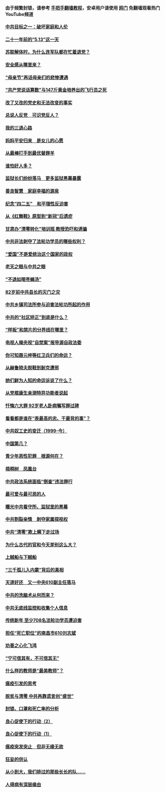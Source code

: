#### 由于频繁封锁，请参考 [手把手翻墙教程](https://github.com/gfw-breaker/guides/wiki/)，安卓用户请使用 [网门](https://github.com/gfw-breaker/nogfw/blob/master/dl.md?t=05140600) 免翻墙观看热门YouTube频道 

#### [中共目标之一：破坏家庭和人伦](../pages/19/424454.md?t=05140600) 

#### [二十一年前的“5.13”这一天](../pages/19/424814.md?t=05140600) 

#### [苏联解体时，为什么连军队都在忙着退党？](../pages/19/424335.md?t=05140600) 

#### [安全感从哪里来？](../pages/19/424336.md?t=05140600) 

#### [“母亲节”再话母亲们的悲惨遭遇](../pages/19/424234.md?t=05140600) 

#### [“共产党说话算数”与147斤黄金培养出的飞行员之死](../pages/19/424115.md?t=05140600) 

#### [改了又改的党史和无法改变的事实](../pages/19/424037.md?t=05140600) 

#### [总说人反党　可识党反人？](../pages/19/423820.md?t=05140600) 

#### [我的三退心路](../pages/19/423876.md?t=05140600) 

#### [妈妈平安归来　是女儿的心愿](../pages/19/423947.md?t=05140600) 

#### [从最棒打手到最优替罪羊](../pages/19/423819.md?t=05140600) 

#### [谁怕好人多？](../pages/19/423774.md?t=05140600) 

#### [监狱长们纷纷落马　更多监狱黑幕暴露](../pages/19/423787.md?t=05140600) 

#### [善良智慧　家庭幸福的源泉](../pages/19/423632.md?t=05140600) 

#### [纪念“四二五”　和平理性反迫害](../pages/19/423660.md?t=05140600) 

#### [从《红舞鞋》原型到“新冠”后遗症](../pages/19/423509.md?t=05140600) 

#### [甘肃办“清零转化”培训班 教授恐吓和诱骗](../pages/19/423498.md?t=05140600) 

#### [中共非法剥夺了法轮功学员的哪些权利？](../pages/19/423392.md?t=05140600) 

#### [“爱国”不是爱统治这个国家的政权](../pages/19/423029.md?t=05140600) 

#### [老天之眼与中共之眼](../pages/19/423378.md?t=05140600) 

#### [“不退如喝苍蝇汤”](../pages/19/423287.md?t=05140600) 

#### [82岁前中共县长的灭门之灾](../pages/19/423055.md?t=05140600) 

#### [中共乡镇司法所参与迫害法轮功所起的作用](../pages/19/423064.md?t=05140600) 

#### [中共的“社区矫正”到底是什么？](../pages/19/422870.md?t=05140600) 

#### [“样板”和禁片的分界线在哪里？](../pages/19/422704.md?t=05140600) 

#### [电视人揭央视“自焚案”报导源自政法委](../pages/19/422770.md?t=05140600) 

#### [你可知聂元梓等红卫兵们的命运？](../pages/19/422848.md?t=05140600) 

#### [从赫鲁晓夫脱鞋到耐克遭邪](../pages/19/422826.md?t=05140600) 

#### [她们鲜为人知的命运诉说了什么？](../pages/19/422754.md?t=05140600) 

#### [从党棍康生亲测特异功能者说起](../pages/19/422657.md?t=05140600) 

#### [忏悔六大罪 92岁老人卧病嘱写罪过碑](../pages/19/422750.md?t=05140600) 

#### [看看都是谁在“表最高的忠、干最背的事”？](../pages/19/422703.md?t=05140600) 

#### [中共奴工史的变迁（1999-今）](../pages/19/422656.md?t=05140600) 

#### [中国第几？](../pages/19/422496.md?t=05140600) 

#### [青少年恶性犯罪　根源何在？](../pages/19/422449.md?t=05140600) 

#### [梧桐树　凤凰台](../pages/19/422442.md?t=05140600) 

#### [中共政法系统面临“倒查”违法罪行](../pages/19/422497.md?t=05140600) 

#### [最可爱与最可恶的人](../pages/19/422448.md?t=05140600) 

#### [曝光中共看守所、监狱里的黑幕](../pages/19/422390.md?t=05140600) 

#### [中共割裂亲情　剥夺家属探视权](../pages/19/422364.md?t=05140600) 

#### [中共“清零”欺上瞒下走过场](../pages/19/422306.md?t=05140600) 

#### [为什么古代的官和今天差别这么大？](../pages/19/422228.md?t=05140600) 

#### [上贼船与下贼船](../pages/19/422276.md?t=05140600) 

#### [“三千孤儿入内蒙”背后的真相](../pages/19/422229.md?t=05140600) 

#### [天道好还　又一中央610副主任落马](../pages/19/422155.md?t=05140600) 

#### [中共的洗脑术从何而来？](../pages/19/422154.md?t=05140600) 

#### [中共无底线监控和收集个人信息](../pages/19/422039.md?t=05140600) 

#### [传统新年 至少708名法轮功学员遭迫害](../pages/19/421946.md?t=05140600) 

#### [担任“死亡职位”的南昌市610刘志斌](../pages/19/421957.md?t=05140600) 

#### [劝善之心化飞鸿](../pages/19/421164.md?t=05140600) 

#### [“宁可信其有，不可信其无”](../pages/19/421691.md?t=05140600) 

#### [什么样的教师是“最美教师”？](../pages/19/421755.md?t=05140600) 

#### [瘟疫引发的思考](../pages/19/421594.md?t=05140600) 

#### [脱贫与清零 中共再靠谎言创“盛世”](../pages/19/421590.md?t=05140600) 

#### [封锁、口罩和死亡率的分析](../pages/19/421495.md?t=05140600) 

#### [良心促使下的行动（2）](../pages/19/421361.md?t=05140600) 

#### [良心促使下的行动（1）](../pages/19/421302.md?t=05140600) 

#### [瘟疫突发突止　但非无缘无故](../pages/19/421281.md?t=05140600) 

#### [狂妄的供认](../pages/19/421199.md?t=05140600) 

#### [从小到大，我们排过的那些长长的队……](../pages/19/421243.md?t=05140600) 

#### [人得病有深层缘由](../pages/19/420864.md?t=05140600) 

